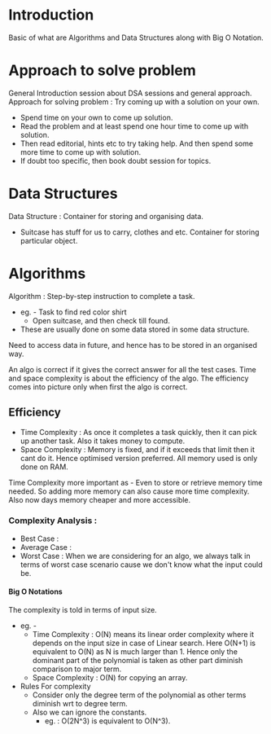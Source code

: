 # Introduction
Basic of what are Algorithms and Data Structures along with Big O Notation.


# Approach to solve problem
General Introduction session about DSA sessions and general approach.
Approach for solving problem : Try coming up with a solution on your own.
- Spend time on your own to come up solution.
- Read the problem and at least spend one hour time to come up with solution.
- Then read editorial, hints etc to try taking help. And then spend some more time to come up with solution.
- If doubt too specific, then book doubt session for topics.

# Data Structures
Data Structure : Container for storing and organising data.
- Suitcase has stuff for us to carry, clothes and etc. Container for storing particular object.

# Algorithms
Algorithm : Step-by-step instruction to complete a task.
- eg. - Task to find red color shirt
	- Open suitcase, and then check till found.
- These are usually done on some data stored in some data structure.

Need to access data in future, and hence has to be stored in an organised way.

An algo is correct if it gives the correct answer for all the test cases. Time and space complexity is about the efficiency of the algo. The efficiency comes into picture only when first the algo is correct.

## Efficiency 
- Time Complexity : As once it completes a task quickly, then it can pick up another task. Also it takes money to compute.
- Space Complexity : Memory is fixed, and if it exceeds that limit then it cant do it. Hence optimised version preferred. All memory used is only done on RAM. 

Time Complexity more important as - 
Even to store or retrieve memory time needed. So adding more memory can also cause more time complexity. Also now days memory cheaper and more accessible.

### Complexity Analysis :
- Best Case : 
- Average Case : 
- Worst Case : 
When we are considering for an algo, we always talk in terms of worst case scenario cause we don't know what the input could be.

#### Big O Notations
The complexity is told in terms of input size. 
- eg. - 
	- Time Complexity : O(N) means its linear order complexity where it depends on the input size in case of Linear search. Here O(N+1) is equivalent to O(N) as N is much larger than 1. Hence only the dominant part of the polynomial is taken as other part diminish comparison to major term. 
	- Space Complexity : O(N) for copying an array.
- Rules For complexity
	- Consider only the degree term of the polynomial as other terms diminish wrt to degree term.
	- Also we can ignore the constants.
		- eg. : O(2N^3) is equivalent to O(N^3).



